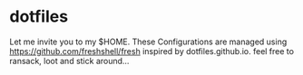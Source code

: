 dotfiles
========

Let me invite you to my $HOME. These Configurations are managed using https://github.com/freshshell/fresh inspired by dotfiles.github.io. feel free to ransack, loot and stick around...
